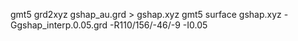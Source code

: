 gmt5 grd2xyz gshap_au.grd > gshap.xyz
gmt5 surface gshap.xyz -Ggshap_interp.0.05.grd -R110/156/-46/-9 -I0.05